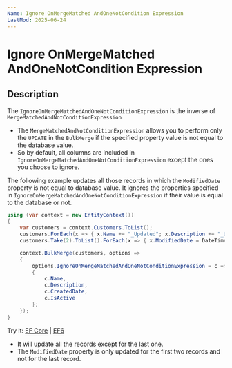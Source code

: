 ```yaml
---
Name: Ignore OnMergeMatched AndOneNotCondition Expression
LastMod: 2025-06-24
---
```


# Ignore OnMergeMatched AndOneNotCondition Expression

## Description

The `IgnoreOnMergeMatchedAndOneNotConditionExpression` is the inverse of `MergeMatchedAndNotConditionExpression` 

 - The `MergeMatchedAndNotConditionExpression` allows you to perform only the `UPDATE` in the `BulkMerge` if the specified property value is not equal to the database value. 
 - So by default, all columns are included in `IgnoreOnMergeMatchedAndOneNotConditionExpression` except the ones you choose to ignore.

The following example updates all those records in which the `ModifiedDate` property is not equal to database value. It ignores the properties specified in `IgnoreOnMergeMatchedAndOneNotConditionExpression` if their value is equal to the database or not.

```csharp
using (var context = new EntityContext())
{
    var customers = context.Customers.ToList();
    customers.ForEach(x => { x.Name += "_Updated"; x.Description += "_Updated"; x.IsActive = false; });
    customers.Take(2).ToList().ForEach(x => { x.ModifiedDate = DateTime.Now; });

    context.BulkMerge(customers, options => 
    {
        options.IgnoreOnMergeMatchedAndOneNotConditionExpression = c => new 
        {
            c.Name, 
            c.Description, 
            c.CreatedDate, 
            c.IsActive 
        };
    });
}
```

Try it: [EF Core](https://dotnetfiddle.net/XqgHKo) | [EF6](https://dotnetfiddle.net/djAD9g)

 - It will update all the records except for the last one.
 - The `ModifiedDate` property is only updated for the first two records and not for the last record.
